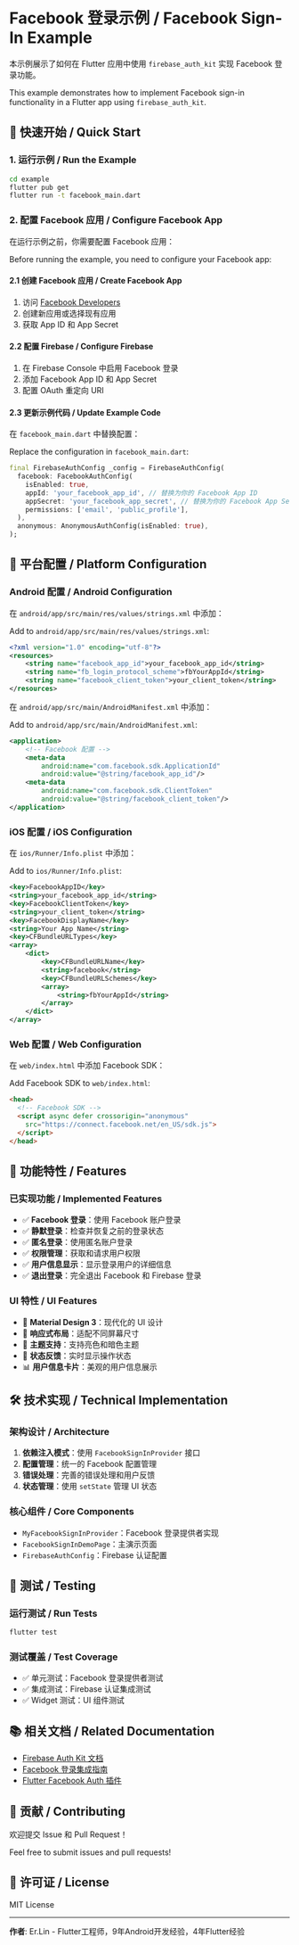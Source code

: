 # Facebook 登录示例 / Facebook Sign-In Example

本示例展示了如何在 Flutter 应用中使用 `firebase_auth_kit` 实现 Facebook 登录功能。

This example demonstrates how to implement Facebook sign-in functionality in a Flutter app using `firebase_auth_kit`.

## 🚀 快速开始 / Quick Start

### 1. 运行示例 / Run the Example

```bash
cd example
flutter pub get
flutter run -t facebook_main.dart
```

### 2. 配置 Facebook 应用 / Configure Facebook App

在运行示例之前，你需要配置 Facebook 应用：

Before running the example, you need to configure your Facebook app:

#### 2.1 创建 Facebook 应用 / Create Facebook App

1. 访问 [Facebook Developers](https://developers.facebook.com/)
2. 创建新应用或选择现有应用
3. 获取 App ID 和 App Secret

#### 2.2 配置 Firebase / Configure Firebase

1. 在 Firebase Console 中启用 Facebook 登录
2. 添加 Facebook App ID 和 App Secret
3. 配置 OAuth 重定向 URI

#### 2.3 更新示例代码 / Update Example Code

在 `facebook_main.dart` 中替换配置：

Replace the configuration in `facebook_main.dart`:

```dart
final FirebaseAuthConfig _config = FirebaseAuthConfig(
  facebook: FacebookAuthConfig(
    isEnabled: true,
    appId: 'your_facebook_app_id', // 替换为你的 Facebook App ID
    appSecret: 'your_facebook_app_secret', // 替换为你的 Facebook App Secret
    permissions: ['email', 'public_profile'],
  ),
  anonymous: AnonymousAuthConfig(isEnabled: true),
);
```

## 📱 平台配置 / Platform Configuration

### Android 配置 / Android Configuration

在 `android/app/src/main/res/values/strings.xml` 中添加：

Add to `android/app/src/main/res/values/strings.xml`:

```xml
<?xml version="1.0" encoding="utf-8"?>
<resources>
    <string name="facebook_app_id">your_facebook_app_id</string>
    <string name="fb_login_protocol_scheme">fbYourAppId</string>
    <string name="facebook_client_token">your_client_token</string>
</resources>
```

在 `android/app/src/main/AndroidManifest.xml` 中添加：

Add to `android/app/src/main/AndroidManifest.xml`:

```xml
<application>
    <!-- Facebook 配置 -->
    <meta-data
        android:name="com.facebook.sdk.ApplicationId"
        android:value="@string/facebook_app_id"/>
    <meta-data
        android:name="com.facebook.sdk.ClientToken"
        android:value="@string/facebook_client_token"/>
</application>
```

### iOS 配置 / iOS Configuration

在 `ios/Runner/Info.plist` 中添加：

Add to `ios/Runner/Info.plist`:

```xml
<key>FacebookAppID</key>
<string>your_facebook_app_id</string>
<key>FacebookClientToken</key>
<string>your_client_token</string>
<key>FacebookDisplayName</key>
<string>Your App Name</string>
<key>CFBundleURLTypes</key>
<array>
    <dict>
        <key>CFBundleURLName</key>
        <string>facebook</string>
        <key>CFBundleURLSchemes</key>
        <array>
            <string>fbYourAppId</string>
        </array>
    </dict>
</array>
```

### Web 配置 / Web Configuration

在 `web/index.html` 中添加 Facebook SDK：

Add Facebook SDK to `web/index.html`:

```html
<head>
  <!-- Facebook SDK -->
  <script async defer crossorigin="anonymous" 
    src="https://connect.facebook.net/en_US/sdk.js">
  </script>
</head>
```

## 🔧 功能特性 / Features

### 已实现功能 / Implemented Features

- ✅ **Facebook 登录**：使用 Facebook 账户登录
- ✅ **静默登录**：检查并恢复之前的登录状态
- ✅ **匿名登录**：使用匿名账户登录
- ✅ **权限管理**：获取和请求用户权限
- ✅ **用户信息显示**：显示登录用户的详细信息
- ✅ **退出登录**：完全退出 Facebook 和 Firebase 登录

### UI 特性 / UI Features

- 🎨 **Material Design 3**：现代化的 UI 设计
- 📱 **响应式布局**：适配不同屏幕尺寸
- 🌈 **主题支持**：支持亮色和暗色主题
- 🔄 **状态反馈**：实时显示操作状态
- 📊 **用户信息卡片**：美观的用户信息展示

## 🛠️ 技术实现 / Technical Implementation

### 架构设计 / Architecture

1. **依赖注入模式**：使用 `FacebookSignInProvider` 接口
2. **配置管理**：统一的 Facebook 配置管理
3. **错误处理**：完善的错误处理和用户反馈
4. **状态管理**：使用 `setState` 管理 UI 状态

### 核心组件 / Core Components

- `MyFacebookSignInProvider`：Facebook 登录提供者实现
- `FacebookSignInDemoPage`：主演示页面
- `FirebaseAuthConfig`：Firebase 认证配置

## 🧪 测试 / Testing

### 运行测试 / Run Tests

```bash
flutter test
```

### 测试覆盖 / Test Coverage

- ✅ 单元测试：Facebook 登录提供者测试
- ✅ 集成测试：Firebase 认证集成测试
- ✅ Widget 测试：UI 组件测试

## 📚 相关文档 / Related Documentation

- [Firebase Auth Kit 文档](../README.md)
- [Facebook 登录集成指南](../FACEBOOK_SIGN_IN_GUIDE.md)
- [Flutter Facebook Auth 插件](https://pub.dev/packages/flutter_facebook_auth)

## 🤝 贡献 / Contributing

欢迎提交 Issue 和 Pull Request！

Feel free to submit issues and pull requests!

## 📄 许可证 / License

MIT License

---

**作者**: Er.Lin - Flutter工程师，9年Android开发经验，4年Flutter经验 